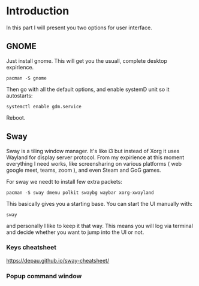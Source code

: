 # Introduction

In this part I will present you two options for user interface.

## GNOME

Just install gnome. This will get you the usuall, complete desktop expirience.

```
pacman -S gnome
```

Then go with all the default options, and enable systemD unit so it autostarts:

```
systemctl enable gdm.service
```

Reboot.


## Sway

Sway is a tiling window manager. It's like i3 but instead of Xorg it uses Wayland for display server protocol. From my expirience at this moment everything I need works, 
like screensharing on various platforms ( web google meet, teams, zoom ), and even Steam and GoG games.

For sway we needt to install few extra packets:

```
pacman -S sway dmenu polkit swaybg waybar xorg-xwayland
```

This basically gives you a starting base. You can start the UI manually with:

```
sway
```

and personally I like to keep it that way. This means you will log via terminal and decide whether you want to jump into the UI or not.

### Keys cheatsheet

https://depau.github.io/sway-cheatsheet/

### Popup command window
